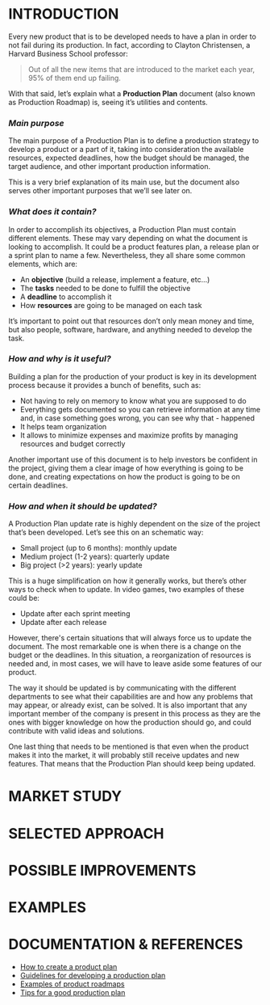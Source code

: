 # INTRODUCTION

Every new product that is to be developed needs to have a plan in order to not fail during its production. In fact, according to Clayton Christensen, a Harvard Business School professor:
>Out of all the new items that are introduced to the market each year, 95% of them end up failing.

With that said, let’s explain what a **Production Plan** document (also known as Production Roadmap)  is, seeing it’s utilities and contents.

### ***Main purpose***

The main purpose of a Production Plan is to define a production strategy to develop a product or a part of it, taking into consideration the available resources, expected deadlines, how the budget should be managed, the target audience, and other important production information.

This is a very brief explanation of its main use, but the document also serves other important purposes that we’ll see later on.

### ***What does it contain?***

In order to accomplish its objectives, a Production Plan must contain different elements. These may vary depending on what the document is looking to accomplish. It could be a product features plan, a release plan or a sprint plan to name a few. Nevertheless, they all share some common elements, which are:
- An **objective** (build a release, implement a feature, etc...)
- The **tasks** needed to be done to fulfill the objective
- A **deadline** to accomplish it
- How **resources** are going to be managed on each task

It’s important to point out that resources don’t only mean money and time, but also people, software, hardware, and anything needed to develop the task.

### ***How and why is it useful?***

Building a plan for the production of your product is key in its development process because it provides a bunch of benefits, such as:
- Not having to rely on memory to know what you are supposed to do
- Everything gets documented so you can retrieve information at any time and, in case something goes wrong, you can see why that - happened
- It helps team organization
- It allows to minimize expenses and maximize profits by managing resources and budget correctly

Another important use of this document is to help investors be confident in the project, giving them a clear image of how everything is going to be done, and creating expectations on how the product is going to be on certain deadlines.

### ***How and when it should be updated?***
A Production Plan update rate is highly dependent on the size of the project that’s been developed. Let’s see this on an schematic way:
- Small project (up to 6 months): monthly update
- Medium project (1-2 years): quarterly update
- Big project (>2 years): yearly update

This is a huge simplification on how it generally works, but there’s other ways to check when to update. In video games, two examples of these could be:
- Update after each sprint meeting
- Update after each release

However, there's certain situations that will always force us to update the document. The most remarkable one is when there is a change on the budget or the deadlines. In this situation, a reorganization of resources is needed and, in most cases, we will have to leave aside some features of our product.

The way it should be updated is by communicating with the different departments to see what their capabilities are and how any problems that may appear, or already exist, can be solved.
It is also important that any important member of the company is present in this process as they are the ones with bigger knowledge on how the production should go, and could contribute with valid ideas and solutions.

One last thing that needs to be mentioned is that even when the product makes it into the market, it will probably still receive updates and new features. That means that the Production Plan should keep being updated.

# MARKET STUDY

# SELECTED APPROACH

# POSSIBLE IMPROVEMENTS

# EXAMPLES

# DOCUMENTATION & REFERENCES
- [How to create a product plan](https://blog.bit.ai/product-plan/)
- [Guidelines for developing a production plan](https://resources.sei.cmu.edu/asset_files/TechnicalReport/2002_005_001_14024.pdf)
- [Examples of product roadmaps](https://www.productboard.com/blog/4-roadmap-examples/#7-examples-of-effective-product-roadmaps)
- [Tips for a good production plan](https://www.bdc.ca/en/articles-tools/operations/operational-efficiency/production-plan-top-tips-improving-operations)
